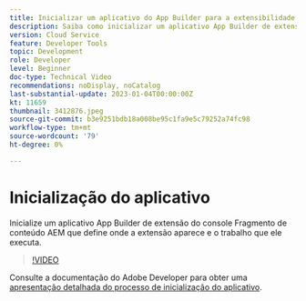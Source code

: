```yaml
---
title: Inicializar um aplicativo do App Builder para a extensibilidade do console do fragmento de conteúdo
description: Saiba como inicializar um aplicativo App Builder de extensão do console Fragmento de conteúdo AEM que define onde a extensão é exibida e o trabalho que ela executa.
version: Cloud Service
feature: Developer Tools
topic: Development
role: Developer
level: Beginner
doc-type: Technical Video
recommendations: noDisplay, noCatalog
last-substantial-update: 2023-01-04T00:00:00Z
kt: 11659
thumbnail: 3412876.jpeg
source-git-commit: b3e9251bdb18a008be95c1fa9e5c79252a74fc98
workflow-type: tm+mt
source-wordcount: '79'
ht-degree: 0%

---
```



# Inicialização do aplicativo

Inicialize um aplicativo App Builder de extensão do console Fragmento de conteúdo AEM que define onde a extensão aparece e o trabalho que ele executa.

>[!VIDEO](https://video.tv.adobe.com/v/3412876?quality=12&learn=on)

Consulte a documentação do Adobe Developer para obter uma [apresentação detalhada do processo de inicialização do aplicativo](https://developer.adobe.com/uix/docs/services/aem-cf-console-admin/code-generation/#launch-code-generation-during-project-initialization).
